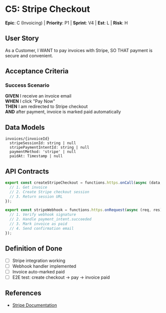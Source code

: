 # C5: Stripe Checkout

**Epic**: C (Invoicing) | **Priority**: P1 | **Sprint**: V4 | **Est**: L | **Risk**: H

## User Story
As a Customer, I WANT to pay invoices with Stripe, SO THAT payment is secure and convenient.

## Acceptance Criteria

### Success Scenario
**GIVEN** I receive an invoice email  
**WHEN** I click "Pay Now"  
**THEN** I am redirected to Stripe checkout  
**AND** after payment, invoice is marked paid automatically

## Data Models

```
invoices/{invoiceId}
  stripeSessionId: string | null
  stripePaymentIntentId: string | null
  paymentMethod: 'stripe' | null
  paidAt: Timestamp | null
```

## API Contracts

```typescript
export const createStripeCheckout = functions.https.onCall(async (data, context) => {
  // 1. Get invoice
  // 2. Create Stripe checkout session
  // 3. Return session URL
});

export const stripeWebhook = functions.https.onRequest(async (req, res) => {
  // 1. Verify webhook signature
  // 2. Handle payment_intent.succeeded
  // 3. Mark invoice as paid
  // 4. Send confirmation email
});
```

## Definition of Done
- [ ] Stripe integration working
- [ ] Webhook handler implemented
- [ ] Invoice auto-marked paid
- [ ] E2E test: create checkout → pay → invoice paid

## References
- [Stripe Documentation](https://stripe.com/docs)
